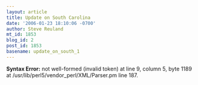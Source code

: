 ```yaml
---
layout: article
title: Update on South Carolina
date: '2006-01-23 18:10:06 -0700'
author: Steve Reuland
mt_id: 1853
blog_id: 2
post_id: 1853
basename: update_on_south_1
---
```

<p><strong>Syntax Error:</strong> 
not well-formed (invalid token) at line 9, column 5, byte 1189 at /usr/lib/perl5/vendor_perl/XML/Parser.pm line 187.
</p>
